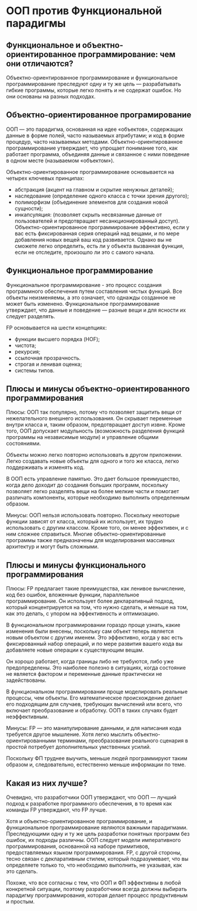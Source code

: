 # ООП против Функциональной парадигмы
## Функциональное и объектно-ориентированное программирование: чем они отличаются?
Объектно-ориентированное программирование и функциональное программирование преследуют одну и ту же цель — разрабатывать гибкие программы, которые легко понять и не содержат ошибок. Но они основаны на разных подходах.

## Объектно-ориентированное програмирование
ООП — это парадигма, основанная на идее «объектов», содержащих данные в форме полей, часто называемых атрибутами; и код в форме процедур, часто называемых методами. Объектно-ориентированное программирование утверждает, что упрощает понимание того, как работает программа, объединяя данные и связанное с ними поведение в одном месте (называемом «объектом»).

Объектно-ориентированное программирование основывается на четырех ключевых принципах:
* абстракция (акцент на главном и скрытие ненужных деталей);
* наследование (определение одного класса с точки зрения другого);
* полиморфизм (объединение элементов для создания новой сущности);
* инкапсуляция: (позволяет скрыть несвязанные данные от пользователей и предотвращает несанкционированный доступ).
Объектно-ориентированное программирование эффективно, если у вас есть фиксированная серия операций над вещами, и по мере добавления новых вещей ваш код развивается. Однако вы не сможете легко определить, есть ли у объекта вызванная функция, если не отследите, произошло ли это с самого начала.

## Функциональное программирование
Функциональное программирование - это процесс создания программного обеспечения путем составления чистых функций. Все объекты неизменяемы, а это означает, что однажды созданное не может быть изменено. Функциональное программирование утверждает, что данные и поведение — разные вещи и для ясности их следует разделять.

FP основывается на шести концепциях:
* функции высшего порядка (HOF);
* чистота;
* рекурсия;
* ссылочная прозрачность.
* строгая и ленивая оценка;
* системы типов.
## Плюсы и минусы объектно-ориентированного программирования
Плюсы:
ООП так популярно, потому что позволяет защитить вещи от нежелательного внешнего использования. Он скрывает переменные внутри класса и, таким образом, предотвращает доступ извне. Кроме того, ООП допускает модульность (возможность разделения функций программы на независимые модули) и управление общими состояниями.

Объекты можно легко повторно использовать в другом приложении. Легко создавать новые объекты для одного и того же класса, легко поддерживать и изменять код.

В ООП есть управление памятью. Это дает большое преимущество, когда дело доходит до создания больших программ, поскольку позволяет легко разделять вещи на более мелкие части и помогает различать компоненты, которые необходимо выполнить определенным образом.
 
 Минусы: 
 ООП нельзя использовать повторно. Поскольку некоторые функции зависят от класса, который их использует, их трудно использовать с другим классом. Кроме того, он менее эффективен, и с ним сложнее справиться. Многие объектно-ориентированные программы также предназначены для моделирования массивных архитектур и могут быть сложными.
 
 ## Плюсы и минусы функционального программирования
 Плюсы: 
 FP предлагает такие преимущества, как ленивое вычисление, код без ошибок, вложенные функции, параллельное программирование. Он использует более декларативный подход, который концентрируется на том, что нужно сделать, и меньше на том, как это делать, с упором на эффективность и оптимизацию.

В функциональном программировании гораздо проще узнать, какие изменения были внесены, поскольку сам объект теперь является новым объектом с другим именем. Это эффективно, когда у вас есть фиксированный набор операций, и по мере развития вашего кода вы добавляете новые операции к существующим вещам.

Он хорошо работает, когда границы либо не требуются, либо уже предопределены. Это наиболее полезно в ситуациях, когда состояние не является фактором и переменные данные практически не задействованы.

В функциональном программировании проще моделировать реальные процессы, чем объекты. Его математическое происхождение делает его подходящим для случаев, требующих вычислений или всего, что включает преобразование и обработку. ООП в таких случаях будет неэффективным.

Минусы: 
FP — это манипулирование данными, и для написания кода требуется другое мышление. Хотя легко мыслить объектно-ориентированными терминами, преобразование реального сценария в простой потребует дополнительных умственных усилий.

Поскольку ФП труднее выучить, меньше людей программируют таким образом и, следовательно, естественно меньше информации по теме.

## Какая из них лучше?
Очевидно, что разработчики ООП утверждают, что ООП — лучший подход к разработке программного обеспечения, в то время как команды FP утверждают, что FP лучше.

Хотя и объектно-ориентированное программирование, и функциональное программирование являются важными парадигмами. Преследующими одну и ту же цель разработки понятных программ без ошибок, их подходы различны. ООП следует модели императивного программирования, основанной на наборе примитивов, предоставляемых языком программирования. FP, с другой стороны, тесно связан с декларативным стилем, который подразумевает, что вы определяете только то, что необходимо выполнить, не указывая, как это сделать.

Похоже, что все согласны с тем, что ООП и ФП эффективны в любой конкретной ситуации, поэтому разработчики всегда должны выбирать парадигму программирования, которая делает процесс продуктивным и простым. 
